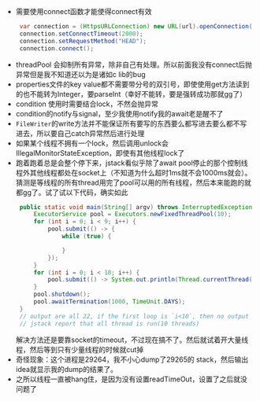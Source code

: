 - 需要使用connect函数才能使得connect有效
   ```java
    var connection = (HttpsURLConnection) new URL(url).openConnection();
    connection.setConnectTimeout(2000);
    connection.setRequestMethod("HEAD");
    connection.connect();
   ```
- threadPool 会抑制所有异常，除非自己有处理。所以前面我没有connect后抛异常但是我不知道还以为是诸如c lib的bug
- properties文件的key value都不需要带分号的双引号，即使使用get方法读到的也不能转为Integer，要parseInt（幸好不能转，要是强转成功那就gg了）
- condition 使用时需要结合lock，不然会抛异常
- condition的notify与signal，至少我使用notify我的await老是醒不了
- `FileWriter`的write方法并不能保证所有要写的东西要么都写进去要么都不写进去，所以要自己catch异常然后进行处理
- 如果某个线程不拥有一个lock，然后调用unlock会IllegalMonitorStateException，即使有其他线程lock了
- 跑着跑着总是会整个停下来，jstack看似乎除了await pool停止的那个控制线程外其他线程都处在socket上（不知道为什么超时1ms就不会1000ms就会）。猜测是等线程的所有thread用完了pool可以用的所有线程，然后本来能跑的就都gg了。试了试以下代码，确实如此
   ```java
    public static void main(String[] argv) throws InterruptedException {
        ExecutorService pool = Executors.newFixedThreadPool(10);
        for (int i = 0; i < 9; i++) {
            pool.submit(() -> {
                while (true) {

                }
            });
        }
        for (int i = 0; i < 10; i++) {
            pool.submit(() -> System.out.println(Thread.currentThread().getId()));
        }
        pool.shutdown();
        pool.awaitTermination(1000, TimeUnit.DAYS);
    }
    // output are all 22, if the first loop is `i<10`, then no output
    // jstack report that all thread is run(10 threads)
   ```
   解决方法还是要靠socket的timeout，不过现在搞不了。然后就试着开大量线程，然后等到只有少量线程的时候就cut掉
- 奇怪现象：这个进程是29264，我不小心dump了29265的 stack，然后输出idea就显示我的dump的结果了。
- 之所以线程一直被hang住，是因为没有设置readTimeOut，设置了之后就没问题了